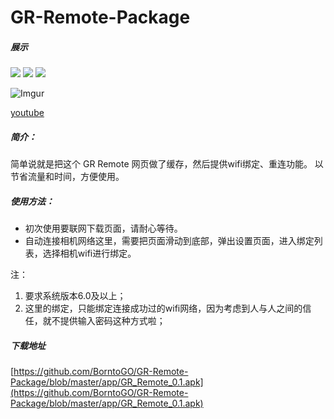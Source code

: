 # GR-Remote-Package


##### 展示
![](http://i.imgur.com/zVhqFvjm.png)
![](http://i.imgur.com/MbqxVNzm.png)
![](http://i.imgur.com/1gn8q8fm.png)


![Imgur](http://i.imgur.com/MMhMzv2.gif)


[youtube](https://youtu.be/JaI_4JfLw9g)


##### 简介：
简单说就是把这个 GR Remote 网页做了缓存，然后提供wifi绑定、重连功能。
以节省流量和时间，方便使用。


##### 使用方法：
- 初次使用要联网下载页面，请耐心等待。
- 自动连接相机网络这里，需要把页面滑动到底部，弹出设置页面，进入绑定列表，选择相机wifi进行绑定。

注：

   1. 要求系统版本6.0及以上；
   2. 这里的绑定，只能绑定连接成功过的wifi网络，因为考虑到人与人之间的信任，就不提供输入密码这种方式啦；
   
   
##### 下载地址
[https://github.com/BorntoGO/GR-Remote-Package/blob/master/app/GR_Remote_0.1.apk](https://github.com/BorntoGO/GR-Remote-Package/blob/master/app/GR_Remote_0.1.apk)


